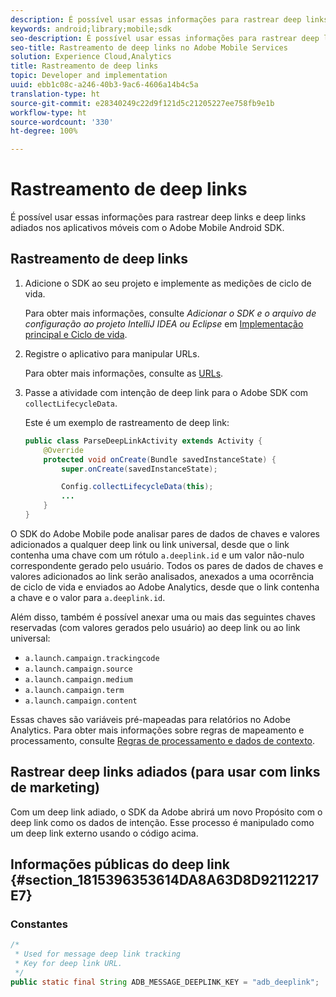 ```yaml
---
description: É possível usar essas informações para rastrear deep links e deep links adiados nos aplicativos móveis com o Adobe Mobile Android SDK.
keywords: android;library;mobile;sdk
seo-description: É possível usar essas informações para rastrear deep links e deep links adiados nos aplicativos móveis com o Adobe Mobile Android SDK.
seo-title: Rastreamento de deep links no Adobe Mobile Services
solution: Experience Cloud,Analytics
title: Rastreamento de deep links
topic: Developer and implementation
uuid: ebb1c08c-a246-40b3-9ac6-4606a14b4c5a
translation-type: ht
source-git-commit: e28340249c22d9f121d5c21205227ee758fb9e1b
workflow-type: ht
source-wordcount: '330'
ht-degree: 100%

---
```



# Rastreamento de deep links

É possível usar essas informações para rastrear deep links e deep links adiados nos aplicativos móveis com o Adobe Mobile Android SDK.

## Rastreamento de deep links

1. Adicione o SDK ao seu projeto e implemente as medições de ciclo de vida.

   Para obter mais informações, consulte *Adicionar o SDK e o arquivo de configuração ao projeto IntelliJ IDEA ou Eclipse* em [Implementação principal e Ciclo de vida](/help/android/getting-started/dev-qs.md).

1. Registre o aplicativo para manipular URLs.

   Para obter mais informações, consulte as [URLs](https://developer.android.com/training/basics/intents/filters.html).
1. Passe a atividade com intenção de deep link para o Adobe SDK com `collectLifecycleData`.

   Este é um exemplo de rastreamento de deep link:

   ```java
   public class ParseDeepLinkActivity extends Activity { 
       @Override 
       protected void onCreate(Bundle savedInstanceState) { 
           super.onCreate(savedInstanceState); 
   
           Config.collectLifecycleData(this); 
           ... 
       } 
   }
   ```

O SDK do Adobe Mobile pode analisar pares de dados de chaves e valores adicionados a qualquer deep link ou link universal, desde que o link contenha uma chave com um rótulo `a.deeplink.id` e um valor não-nulo correspondente gerado pelo usuário. Todos os pares de dados de chaves e valores adicionados ao link serão analisados, anexados a uma ocorrência de ciclo de vida e enviados ao Adobe Analytics, desde que o link contenha a chave e o valor para `a.deeplink.id`.

Além disso, também é possível anexar uma ou mais das seguintes chaves reservadas (com valores gerados pelo usuário) ao deep link ou ao link universal:

* `a.launch.campaign.trackingcode`
* `a.launch.campaign.source`
* `a.launch.campaign.medium`
* `a.launch.campaign.term`
* `a.launch.campaign.content`

Essas chaves são variáveis pré-mapeadas para relatórios no Adobe Analytics. Para obter mais informações sobre regras de mapeamento e processamento, consulte [Regras de processamento e dados de contexto](https://docs.adobe.com/content/help/pt-BR/analytics/admin/admin-tools/processing-rules/processing-rules.html).

## Rastrear deep links adiados (para usar com links de marketing)

Com um deep link adiado, o SDK da Adobe abrirá um novo Propósito com o deep link como os dados de intenção. Esse processo é manipulado como um deep link externo usando o código acima.

## Informações públicas do deep link {#section_1815396353614DA8A63D8D92112217E7}

### Constantes

```java
/* 
 * Used for message deep link tracking
 * Key for deep link URL. 
 */
public static final String ADB_MESSAGE_DEEPLINK_KEY = "adb_deeplink";
```

